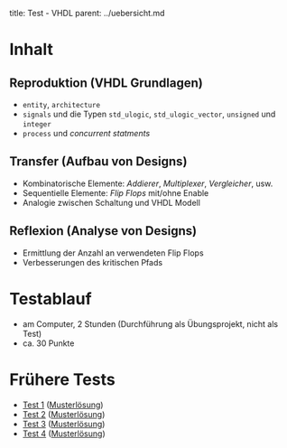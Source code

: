 title: Test - VHDL
parent: ../uebersicht.md

# Inhalt
## Reproduktion (VHDL Grundlagen)
* <code>entity</code>, <code>architecture</code>
* <code>signals</code> und die Typen <code>std_ulogic</code>, <code>std_ulogic_vector</code>, <code>unsigned</code> und <code>integer</code>
* <code>process</code> und *concurrent statments*

## Transfer (Aufbau von Designs)
* Kombinatorische Elemente: *Addierer*, *Multiplexer*, *Vergleicher*, usw.
* Sequentielle Elemente: *Flip Flops* mit/ohne Enable
* Analogie zwischen Schaltung und VHDL Modell

## Reflexion (Analyse von Designs)
* Ermittlung der Anzahl an verwendeten Flip Flops
* Verbesserungen des kritischen Pfads

# Testablauf
* am Computer, 2 Stunden (Durchführung als Übungsprojekt, nicht als Test)
* ca. 30 Punkte

# Frühere Tests
* [Test 1](test1.html) ([Musterlösung](vhdl_test_1_loesung.zip))
* [Test 2](test2.html) ([Musterlösung](vhdl_test_2_loesung.zip))
* [Test 3](test3.html) ([Musterlösung](vhdl_test_3_loesung.zip))
* [Test 4](test4.html) ([Musterlösung](vhdl_test_4_loesung.zip))

